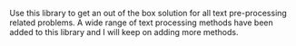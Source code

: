 Use this library to get an out of the box solution for all text pre-processing related problems. A wide range of text processing methods have been added to this library and I will keep on adding more methods.
